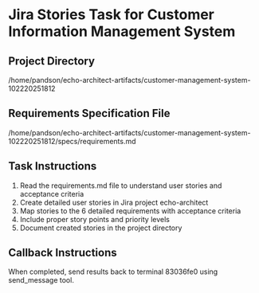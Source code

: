 # Jira Stories Task for Customer Information Management System

## Project Directory
/home/pandson/echo-architect-artifacts/customer-management-system-102220251812

## Requirements Specification File
/home/pandson/echo-architect-artifacts/customer-management-system-102220251812/specs/requirements.md

## Task Instructions
1. Read the requirements.md file to understand user stories and acceptance criteria
2. Create detailed user stories in Jira project echo-architect
3. Map stories to the 6 detailed requirements with acceptance criteria
4. Include proper story points and priority levels
5. Document created stories in the project directory

## Callback Instructions
When completed, send results back to terminal 83036fe0 using send_message tool.
